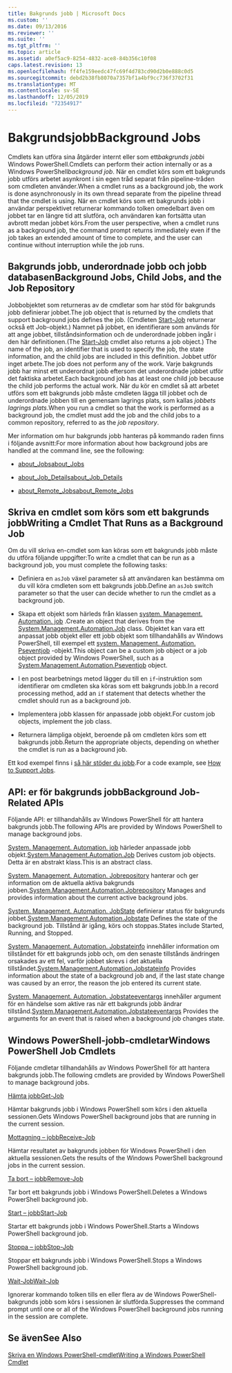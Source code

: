 ```yaml
---
title: Bakgrunds jobb | Microsoft Docs
ms.custom: ''
ms.date: 09/13/2016
ms.reviewer: ''
ms.suite: ''
ms.tgt_pltfrm: ''
ms.topic: article
ms.assetid: a0ef5ac9-8254-4832-ace8-84b356c10f08
caps.latest.revision: 13
ms.openlocfilehash: ff4fe159eedc47fc69f4d783cd90d2b0e888c0d5
ms.sourcegitcommit: debd2b38fb8070a7357bf1a4bf9cc736f3702f31
ms.translationtype: MT
ms.contentlocale: sv-SE
ms.lasthandoff: 12/05/2019
ms.locfileid: "72354917"
---
```

# <a name="background-jobs"></a><span data-ttu-id="0b298-102">Bakgrundsjobb</span><span class="sxs-lookup"><span data-stu-id="0b298-102">Background Jobs</span></span>

<span data-ttu-id="0b298-103">Cmdlets kan utföra sina åtgärder internt eller som ett*bakgrunds jobb*i Windows PowerShell.</span><span class="sxs-lookup"><span data-stu-id="0b298-103">Cmdlets can perform their action internally or as a Windows PowerShell*background job*.</span></span> <span data-ttu-id="0b298-104">När en cmdlet körs som ett bakgrunds jobb utförs arbetet asynkront i sin egen tråd separat från pipeline-tråden som cmdleten använder.</span><span class="sxs-lookup"><span data-stu-id="0b298-104">When a cmdlet runs as a background job, the work is done asynchronously in its own thread separate from the pipeline thread that the cmdlet is using.</span></span> <span data-ttu-id="0b298-105">När en cmdlet körs som ett bakgrunds jobb i användar perspektivet returnerar kommando tolken omedelbart även om jobbet tar en längre tid att slutföra, och användaren kan fortsätta utan avbrott medan jobbet körs.</span><span class="sxs-lookup"><span data-stu-id="0b298-105">From the user perspective, when a cmdlet runs as a background job, the command prompt returns immediately even if the job takes an extended amount of time to complete, and the user can continue without interruption while the job runs.</span></span>

## <a name="background-jobs-child-jobs-and-the-job-repository"></a><span data-ttu-id="0b298-106">Bakgrunds jobb, underordnade jobb och jobb databasen</span><span class="sxs-lookup"><span data-stu-id="0b298-106">Background Jobs, Child Jobs, and the Job Repository</span></span>

<span data-ttu-id="0b298-107">Jobbobjektet som returneras av de cmdletar som har stöd för bakgrunds jobb definierar jobbet.</span><span class="sxs-lookup"><span data-stu-id="0b298-107">The job object that is returned by the cmdlets that support background jobs defines the job.</span></span> <span data-ttu-id="0b298-108">(Cmdleten [Start-Job](/powershell/module/Microsoft.PowerShell.Core/Start-Job) returnerar också ett Job-objekt.) Namnet på jobbet, en identifierare som används för att ange jobbet, tillståndsinformation och de underordnade jobben ingår i den här definitionen.</span><span class="sxs-lookup"><span data-stu-id="0b298-108">(The [Start-Job](/powershell/module/Microsoft.PowerShell.Core/Start-Job) cmdlet also returns a job object.) The name of the job, an identifier that is used to specify the job, the state information, and the child jobs are included in this definition.</span></span> <span data-ttu-id="0b298-109">Jobbet utför inget arbete.</span><span class="sxs-lookup"><span data-stu-id="0b298-109">The job does not perform any of the work.</span></span> <span data-ttu-id="0b298-110">Varje bakgrunds jobb har minst ett underordnat jobb eftersom det underordnade jobbet utför det faktiska arbetet.</span><span class="sxs-lookup"><span data-stu-id="0b298-110">Each background job has at least one child job because the child job performs the actual work.</span></span> <span data-ttu-id="0b298-111">När du kör en cmdlet så att arbetet utförs som ett bakgrunds jobb måste cmdleten lägga till jobbet och de underordnade jobben till en gemensam lagrings plats, som kallas *jobbets lagrings plats*.</span><span class="sxs-lookup"><span data-stu-id="0b298-111">When you run a cmdlet so that the work is performed as a background job, the cmdlet must add the job and the child jobs to a common repository, referred to as the *job repository*.</span></span>

<span data-ttu-id="0b298-112">Mer information om hur bakgrunds jobb hanteras på kommando raden finns i följande avsnitt:</span><span class="sxs-lookup"><span data-stu-id="0b298-112">For more information about how background jobs are handled at the command line, see the following:</span></span>

- [<span data-ttu-id="0b298-113">about_Jobs</span><span class="sxs-lookup"><span data-stu-id="0b298-113">about_Jobs</span></span>](/powershell/module/microsoft.powershell.core/about/about_jobs)

- [<span data-ttu-id="0b298-114">about_Job_Details</span><span class="sxs-lookup"><span data-stu-id="0b298-114">about_Job_Details</span></span>](/powershell/module/microsoft.powershell.core/about/about_job_details)

- [<span data-ttu-id="0b298-115">about_Remote_Jobs</span><span class="sxs-lookup"><span data-stu-id="0b298-115">about_Remote_Jobs</span></span>](/powershell/module/microsoft.powershell.core/about/about_remote_jobs)

## <a name="writing-a-cmdlet-that-runs-as-a-background-job"></a><span data-ttu-id="0b298-116">Skriva en cmdlet som körs som ett bakgrunds jobb</span><span class="sxs-lookup"><span data-stu-id="0b298-116">Writing a Cmdlet That Runs as a Background Job</span></span>

<span data-ttu-id="0b298-117">Om du vill skriva en-cmdlet som kan köras som ett bakgrunds jobb måste du utföra följande uppgifter:</span><span class="sxs-lookup"><span data-stu-id="0b298-117">To write a cmdlet that can be run as a background job, you must complete the following tasks:</span></span>

- <span data-ttu-id="0b298-118">Definiera en `asJob` växel parameter så att användaren kan bestämma om du vill köra cmdleten som ett bakgrunds jobb.</span><span class="sxs-lookup"><span data-stu-id="0b298-118">Define an `asJob` switch parameter so that the user can decide whether to run the cmdlet as a background job.</span></span>

- <span data-ttu-id="0b298-119">Skapa ett objekt som härleds från klassen [system. Management. Automation. job](/dotnet/api/System.Management.Automation.Job) .</span><span class="sxs-lookup"><span data-stu-id="0b298-119">Create an object that derives from the [System.Management.Automation.Job](/dotnet/api/System.Management.Automation.Job) class.</span></span> <span data-ttu-id="0b298-120">Objektet kan vara ett anpassat jobb objekt eller ett jobb objekt som tillhandahålls av Windows PowerShell, till exempel ett [system. Management. Automation. Pseventjob](/dotnet/api/System.Management.Automation.PSEventJob) -objekt.</span><span class="sxs-lookup"><span data-stu-id="0b298-120">This object can be a custom job object or a job object provided by Windows PowerShell, such as a [System.Management.Automation.Pseventjob](/dotnet/api/System.Management.Automation.PSEventJob) object.</span></span>

- <span data-ttu-id="0b298-121">I en post bearbetnings metod lägger du till en `if`-instruktion som identifierar om cmdleten ska köras som ett bakgrunds jobb.</span><span class="sxs-lookup"><span data-stu-id="0b298-121">In a record processing method, add an `if` statement that detects whether the cmdlet should run as a background job.</span></span>

- <span data-ttu-id="0b298-122">Implementera jobb klassen för anpassade jobb objekt.</span><span class="sxs-lookup"><span data-stu-id="0b298-122">For custom job objects, implement the job class.</span></span>

- <span data-ttu-id="0b298-123">Returnera lämpliga objekt, beroende på om cmdleten körs som ett bakgrunds jobb.</span><span class="sxs-lookup"><span data-stu-id="0b298-123">Return the appropriate objects, depending on whether the cmdlet is run as a background job.</span></span>

<span data-ttu-id="0b298-124">Ett kod exempel finns i [så här stöder du jobb](./how-to-support-jobs.md).</span><span class="sxs-lookup"><span data-stu-id="0b298-124">For a code example, see [How to Support Jobs](./how-to-support-jobs.md).</span></span>

## <a name="background-job-related-apis"></a><span data-ttu-id="0b298-125">API: er för bakgrunds jobb</span><span class="sxs-lookup"><span data-stu-id="0b298-125">Background Job-Related APIs</span></span>

<span data-ttu-id="0b298-126">Följande API: er tillhandahålls av Windows PowerShell för att hantera bakgrunds jobb.</span><span class="sxs-lookup"><span data-stu-id="0b298-126">The following APIs are provided by Windows PowerShell to manage background jobs.</span></span>

<span data-ttu-id="0b298-127">[System. Management. Automation. job](/dotnet/api/System.Management.Automation.Job) härleder anpassade jobb objekt.</span><span class="sxs-lookup"><span data-stu-id="0b298-127">[System.Management.Automation.Job](/dotnet/api/System.Management.Automation.Job) Derives custom job objects.</span></span> <span data-ttu-id="0b298-128">Detta är en abstrakt klass.</span><span class="sxs-lookup"><span data-stu-id="0b298-128">This is an abstract class.</span></span>

<span data-ttu-id="0b298-129">[System. Management. Automation. Jobrepository](/dotnet/api/System.Management.Automation.JobRepository) hanterar och ger information om de aktuella aktiva bakgrunds jobben.</span><span class="sxs-lookup"><span data-stu-id="0b298-129">[System.Management.Automation.Jobrepository](/dotnet/api/System.Management.Automation.JobRepository) Manages and provides information about the current active background jobs.</span></span>

<span data-ttu-id="0b298-130">[System. Management. Automation. JobState](/dotnet/api/System.Management.Automation.JobState) definierar status för bakgrunds jobbet.</span><span class="sxs-lookup"><span data-stu-id="0b298-130">[System.Management.Automation.Jobstate](/dotnet/api/System.Management.Automation.JobState) Defines the state of the background job.</span></span> <span data-ttu-id="0b298-131">Tillstånd är igång, körs och stoppas.</span><span class="sxs-lookup"><span data-stu-id="0b298-131">States include Started, Running, and Stopped.</span></span>

<span data-ttu-id="0b298-132">[System. Management. Automation. Jobstateinfo](/dotnet/api/System.Management.Automation.JobStateInfo) innehåller information om tillståndet för ett bakgrunds jobb och, om den senaste tillstånds ändringen orsakades av ett fel, varför jobbet skrevs i det aktuella tillståndet.</span><span class="sxs-lookup"><span data-stu-id="0b298-132">[System.Management.Automation.Jobstateinfo](/dotnet/api/System.Management.Automation.JobStateInfo) Provides information about the state of a background job and, if the last state change was caused by an error, the reason the job entered its current state.</span></span>

<span data-ttu-id="0b298-133">[System. Management. Automation. Jobstateeventargs](/dotnet/api/System.Management.Automation.JobStateEventArgs) innehåller argument för en händelse som aktive ras när ett bakgrunds jobb ändrar tillstånd.</span><span class="sxs-lookup"><span data-stu-id="0b298-133">[System.Management.Automation.Jobstateeventargs](/dotnet/api/System.Management.Automation.JobStateEventArgs) Provides the arguments for an event that is raised when a background job changes state.</span></span>

## <a name="windows-powershell-job-cmdlets"></a><span data-ttu-id="0b298-134">Windows PowerShell-jobb-cmdletar</span><span class="sxs-lookup"><span data-stu-id="0b298-134">Windows PowerShell Job Cmdlets</span></span>

<span data-ttu-id="0b298-135">Följande cmdletar tillhandahålls av Windows PowerShell för att hantera bakgrunds jobb.</span><span class="sxs-lookup"><span data-stu-id="0b298-135">The following cmdlets are provided by Windows PowerShell to manage background jobs.</span></span>

[<span data-ttu-id="0b298-136">Hämta jobb</span><span class="sxs-lookup"><span data-stu-id="0b298-136">Get-Job</span></span>](/powershell/module/Microsoft.PowerShell.Core/Get-Job)

<span data-ttu-id="0b298-137">Hämtar bakgrunds jobb i Windows PowerShell som körs i den aktuella sessionen.</span><span class="sxs-lookup"><span data-stu-id="0b298-137">Gets Windows PowerShell background jobs that are running in the current session.</span></span>

[<span data-ttu-id="0b298-138">Mottagning – jobb</span><span class="sxs-lookup"><span data-stu-id="0b298-138">Receive-Job</span></span>](/powershell/module/Microsoft.PowerShell.Core/Receive-Job)

<span data-ttu-id="0b298-139">Hämtar resultatet av bakgrunds jobben för Windows PowerShell i den aktuella sessionen.</span><span class="sxs-lookup"><span data-stu-id="0b298-139">Gets the results of the Windows PowerShell background jobs in the current session.</span></span>

[<span data-ttu-id="0b298-140">Ta bort – jobb</span><span class="sxs-lookup"><span data-stu-id="0b298-140">Remove-Job</span></span>](/powershell/module/Microsoft.PowerShell.Core/Remove-Job)

<span data-ttu-id="0b298-141">Tar bort ett bakgrunds jobb i Windows PowerShell.</span><span class="sxs-lookup"><span data-stu-id="0b298-141">Deletes a Windows PowerShell background job.</span></span>

[<span data-ttu-id="0b298-142">Start – jobb</span><span class="sxs-lookup"><span data-stu-id="0b298-142">Start-Job</span></span>](/powershell/module/Microsoft.PowerShell.Core/Start-Job)

<span data-ttu-id="0b298-143">Startar ett bakgrunds jobb i Windows PowerShell.</span><span class="sxs-lookup"><span data-stu-id="0b298-143">Starts a Windows PowerShell background job.</span></span>

[<span data-ttu-id="0b298-144">Stoppa – jobb</span><span class="sxs-lookup"><span data-stu-id="0b298-144">Stop-Job</span></span>](/powershell/module/Microsoft.PowerShell.Core/Stop-Job)

<span data-ttu-id="0b298-145">Stoppar ett bakgrunds jobb i Windows PowerShell.</span><span class="sxs-lookup"><span data-stu-id="0b298-145">Stops a Windows PowerShell background job.</span></span>

[<span data-ttu-id="0b298-146">Wait-Job</span><span class="sxs-lookup"><span data-stu-id="0b298-146">Wait-Job</span></span>](/powershell/module/Microsoft.PowerShell.Core/Wait-Job)

<span data-ttu-id="0b298-147">Ignorerar kommando tolken tills en eller flera av de Windows PowerShell-bakgrunds jobb som körs i sessionen är slutförda.</span><span class="sxs-lookup"><span data-stu-id="0b298-147">Suppresses the command prompt until one or all of the Windows PowerShell background jobs running in the session are complete.</span></span>

## <a name="see-also"></a><span data-ttu-id="0b298-148">Se även</span><span class="sxs-lookup"><span data-stu-id="0b298-148">See Also</span></span>

[<span data-ttu-id="0b298-149">Skriva en Windows PowerShell-cmdlet</span><span class="sxs-lookup"><span data-stu-id="0b298-149">Writing a Windows PowerShell Cmdlet</span></span>](./writing-a-windows-powershell-cmdlet.md)
